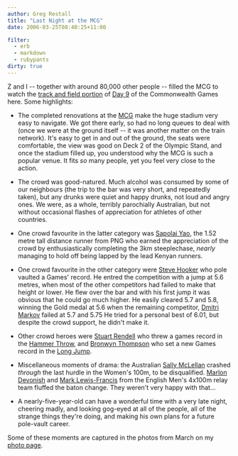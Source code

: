 ```yaml
---
author: Greg Restall
title: "Last Night at the MCG"
date: 2006-03-25T08:40:25+11:00

filter:
  - erb
  - markdown
  - rubypants
dirty: true
---
```


Z and I -- together with around 80,000 other people -- filled the MCG to watch the [track and field portion](http://www.melbourne2006.com.au/Schedule+and+Results/By+Sport/Athletics?SelectedDate=Fri%2024%20Mar) of [Day 9](http://melbourne2006.com/M2006/Daily+Summaries/Day+9) of the Commonwealth Games here.  Some highlights:

* The completed renovations at the [MCG](http://www.mcg.org.au/) make the huge stadium very easy to navigate.  We got there early, so had no long queues to deal with (once we were at the ground itself -- it was another matter on the train network).  It's easy to get in and out of the ground, the seats were comfortable, the view was good on Deck 2 of the Olympic Stand, and once the stadium filled up, you understood why the MCG is such a popular venue.  It fits _so_ many people, yet you feel very close to the action.

* The crowd was good-natured.  Much alcohol was consumed by some of our neighbours (the trip to the bar was very short, and repeatedly taken), but any drunks were quiet and happy drunks, not loud and angry ones.  We were, as a whole, terribly parochially Australian, but not without occasional flashes of appreciation for athletes of other countries.

* One crowd favourite in the latter category was [Sapolai Yao](http://www.melbourne2006.com.au/Participants/Participants?ID=108139), the 1.52 metre tall distance runner from PNG who earned the appreciation of the crowd by enthusiastically completing the 3km steeplechase, _nearly_ managing to hold off being lapped by the lead Kenyan runners.

* One crowd favourite in the other category were [Steve Hooker](http://www.melbourne2006.com.au/participants?id=109976) who pole vaulted a Games' record.  He entred the competition with a jump at 5.6 metres, when most of the other competitors had failed to make that height or lower.  He flew over the bar and with his first jump it was obvious that he could go much higher.  He easily cleared 5.7 and 5.8, winning the Gold medal at 5.6 when the remaining competitor, [Dmitri Markov](http://www.melbourne2006.com.au/Participants/Participants?ID=110387) failed at 5.7 and 5.75  He tried for a personal best of 6.01, but despite the crowd support, he didn't make it.

* Other crowd heroes were [Stuart Rendell](http://www.melbourne2006.com.au/Participants/Participants?ID=110182) who threw a games record in the [Hammer Throw](http://www.melbourne2006.com.au/Schedule%20and%20Results/By%20Sport/Athletics/Fri%2024%20Mar/Results/Result%20-%20AT0054E0100001?ScheduleItemID=29054), and [Bronwyn Thompson](http://www.melbourne2006.com.au/Participants/Participants?ID=110268) who set a new Games record in the [Long Jump](http://www.melbourne2006.com.au/Schedule%20and%20Results/By%20Sport/Athletics/Fri%2024%20Mar/Results/Result%20-%20AT1061E0100001?ScheduleItemID=29066).

* Miscellaneous moments of drama: the Australian [Sally McLellan](http://www.melbourne2006.com.au/participants?id=110080) crashed _through_ the last hurdle in the Women's 100m, to be disqualified.  [Marlon Devonish](http://www.melbourne2006.com.au/participants?id=103859) and [Mark Lewis-Francis](http://www.melbourne2006.com.au/participants?id=103885) from the English Men's 4x100m relay team fluffed the baton change.  They weren't very happy with that...

* A nearly-five-year-old can have a wonderful time with a very late night, cheering madly, and looking gog-eyed at all of the people, all of the strange things they're doing, and making his own plans for a future pole-vault career.

Some of these moments are captured in the photos from March on my [photo page](http://consequently.org/phonecam).

